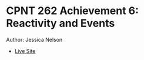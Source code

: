 # CPNT 262 Achievement 6: Reactivity and Events
Author: Jessica Nelson
- [Live Site](https://cpnt262-a6-jessican.netlify.app/)
